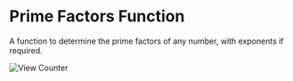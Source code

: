 # Prime Factors Function

A function to determine the prime factors of any number, with exponents if required.

![View Counter](https://view-counter.tobyhagan.com/?user=ShashCode2348/Prime-Factors-Function)
